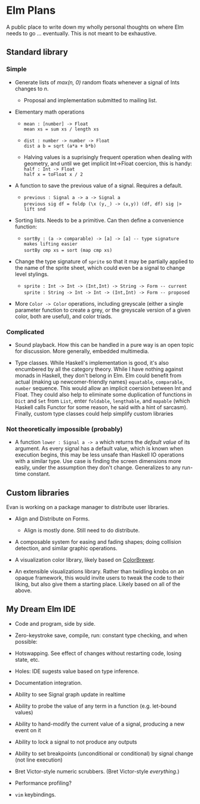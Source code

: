Elm Plans
=========

A public place to write down my wholly personal thoughts on where Elm needs to
go ... eventually. This is not meant to be exhaustive.

Standard library
----------------

### Simple

- Generate lists of *max(n, 0)* random floats whenever a signal of Ints changes
  to *n*.
    - Proposal and implementation submitted to mailing list.

- Elementary math operations
    - `mean : [number] -> Float`  
      `mean xs = sum xs / length xs`

    - `dist : number -> number -> Float`  
      `dist a b = sqrt (a*a + b*b)`

    - Halving values is a suprisingly frequent operation when dealing with
      geometry, and until we get implicit Int->Float coercion, this is handy:  
      `half : Int -> Float`  
      `half x = toFloat x / 2`

- A function to save the previous value of a signal. Requires a default.

    - `previous : Signal a -> a -> Signal a`  
      `previous sig df = foldp (\x (y,_) -> (x,y)) (df, df) sig |> lift snd`

- Sorting lists. Needs to be a primitive. Can then define a convenience
  function:
    - `sortBy : (a -> comparable) -> [a] -> [a] -- type signature makes lifting
      easier`  
      `sortBy cmp xs = sort (map cmp xs)`

- Change the type signature of `sprite` so that it may be partially applied to
  the name of the sprite sheet, which could even be a signal to change level
  stylings.  
  - `sprite : Int -> Int -> (Int,Int) -> String -> Form -- current`  
    `sprite : String -> Int -> Int -> (Int,Int) -> Form -- proposed`  

- More `Color -> Color` operations, including greyscale (either a single
  parameter function to create a grey, or the greyscale version of a given
  color, both are useful), and color triads.

### Complicated

- Sound playback. How this can be handled in a pure way is an open topic for
  discussion. More generally, embedded multimedia.

- Type classes. While Haskell's implementation is good, it's also encumbered by
  all the category theory. While I have nothing against monads in Haskell, they
  don't belong in Elm. Elm could benefit from actual (making up
  newcomer-friendly names) `equatable`, `comparable`, `number` sequence. This
  would allow an implicit coersion between Int and Float. They could also help
  to eliminate some duplication of functions in `Dict` and `Set` from `List`,
  enter `foldable`, `lengthable`, and `mapable` (which Haskell calls Functor for
  some reason, he said with a hint of sarcasm). Finally, custom type classes
  could help simplify custom libraries

### Not theoretically impossible (probably)

- A function `lower : Signal a -> a` which returns the *default value* of its
  argument. As every signal has a default value, which is known when execution
  begins, this may be less unsafe than Haskell IO operations with a similar
  type. Use case is finding the screen dimensions more easily, under the
  assumption they don't change. Generalizes to any run-time constant.

Custom libraries
----------------

Evan is working on a package manager to distribute user libraries.

- Align and Distribute on Forms.
    - Align is mostly done. Still need to do distribute.

- A composable system for easing and fading shapes; doing collision detection,
  and similar graphic operations.

- A visualization color library, likely based on
  [ColorBrewer](http://colorbrewer2.org/).

- An extensible visualizations library. Rather than twidling knobs on an opaque
  framework, this would invite users to tweak the code to their liking, but also
  give them a starting place. Likely based on all of the above.

My Dream Elm IDE
----------------

- Code and program, side by side.

- Zero-keystroke save, compile, run: constant type checking, and when possible:

- Hotswapping. See effect of changes without restarting code, losing state, etc.

- Holes: IDE sugests value based on type inference.

- Documentation integration.

- Ability to see Signal graph update in realtime

- Ability to probe the value of any term in a function (e.g. let-bound values)

- Ability to hand-modify the current value of a signal, producing a new event on
  it

- Ability to lock a signal to not produce any outputs

- Ability to set breakpoints (unconditional or conditional) by signal change
  (not line execution)

- Bret Victor-style numeric scrubbers. (Bret Victor-style *everything*.)

- Performance profiling?

- `vim` keybindings.
